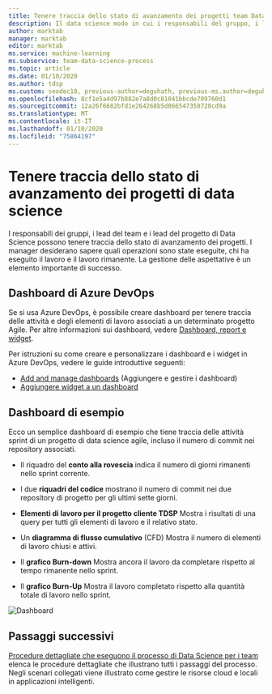 ```yaml
---
title: Tenere traccia dello stato di avanzamento dei progetti team Data Science process
description: Il data science modo in cui i responsabili del gruppo, i lead dei team e i lead del progetto possono tenere traccia dello stato di avanzamento di un progetto data science.
author: marktab
manager: marktab
editor: marktab
ms.service: machine-learning
ms.subservice: team-data-science-process
ms.topic: article
ms.date: 01/10/2020
ms.author: tdsp
ms.custom: seodec18, previous-author=deguhath, previous-ms.author=deguhath
ms.openlocfilehash: 8cf1e5a4d97b882e7a8d0c81041bbcde709760d1
ms.sourcegitcommit: 12a26f6682bfd1e264268b5d866547358728cd9a
ms.translationtype: MT
ms.contentlocale: it-IT
ms.lasthandoff: 01/10/2020
ms.locfileid: "75864197"
---
```

# <a name="track-the-progress-of-data-science-projects"></a>Tenere traccia dello stato di avanzamento dei progetti di data science

I responsabili dei gruppi, i lead del team e i lead del progetto di Data Science possono tenere traccia dello stato di avanzamento dei progetti.  I manager desiderano sapere quali operazioni sono state eseguite, chi ha eseguito il lavoro e il lavoro rimanente.   La gestione delle aspettative è un elemento importante di successo.

## <a name="azure-devops-dashboards"></a>Dashboard di Azure DevOps

Se si usa Azure DevOps, è possibile creare dashboard per tenere traccia delle attività e degli elementi di lavoro associati a un determinato progetto Agile. Per altre informazioni sui dashboard, vedere [Dashboard, report e widget](/azure/devops/report/dashboards/).

Per istruzioni su come creare e personalizzare i dashboard e i widget in Azure DevOps, vedere le guide introduttive seguenti:

- [Add and manage dashboards](/azure/devops/report/dashboards/dashboards) (Aggiungere e gestire i dashboard)
- [Aggiungere widget a un dashboard](/azure/devops/report/dashboards/add-widget-to-dashboard)

## <a name="example-dashboard"></a>Dashboard di esempio

Ecco un semplice dashboard di esempio che tiene traccia delle attività sprint di un progetto di data science agile, incluso il numero di commit nei repository associati. 

- Il riquadro del **conto alla rovescia** indica il numero di giorni rimanenti nello sprint corrente. 

- I due **riquadri del codice** mostrano il numero di commit nei due repository di progetto per gli ultimi sette giorni. 

- **Elementi di lavoro per il progetto cliente TDSP** Mostra i risultati di una query per tutti gli elementi di lavoro e il relativo stato. 

- Un **diagramma di flusso cumulativo** (CFD) Mostra il numero di elementi di lavoro chiusi e attivi.

- Il **grafico Burn-down** Mostra ancora il lavoro da completare rispetto al tempo rimanente nello sprint.

- Il **grafico Burn-Up** Mostra il lavoro completato rispetto alla quantità totale di lavoro nello sprint.

![Dashboard](./media/track-progress/dashboard.png)

## <a name="next-steps"></a>Passaggi successivi

[Procedure dettagliate che eseguono il processo di Data Science per i team](walkthroughs.md) elenca le procedure dettagliate che illustrano tutti i passaggi del processo. Negli scenari collegati viene illustrato come gestire le risorse cloud e locali in applicazioni intelligenti. 
